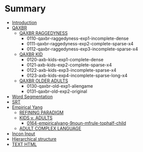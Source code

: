 # Summary

* [Introduction](README.md)
* [QAXBR](qaxbr/README.md)
  * [QAXBR RAGGEDYNESS](qaxbr/qaxbr-raggedyness/README.md)
    * 0110-qaxbr-raggedyness-exp1-incomplete-dense
    * 0111-qaxbr-raggedyness-exp2-complete-sparse-x4
    * 0112-qaxbr-raggedyness-exp3-incomplete-sparse-x4
  * [QAXBR KID](qaxbr/qaxbr-kid/README.md)
    * 0120-axb-kids-exp1-complete-dense
    * 0121-axb-kids-exp2-complete-sparse-x4
    * 0122-axb-kids-exp3-incomplete-sparse-x4
    * 0123-axb-kids-exp4-incomplete-sparse-long-x4
  * [QAXBR OLDER ADULTS](qaxbr/qaxbr-older-adults/README.md)
    * 0130-qaxbr-old-exp1-aliengame
    * 0131-qaxbr-old-exp2-original
* [Word Segmentation](word-seg/README.md)
* [SRT](srt/README.md)
* [Empirical Yang](empirical-yang/README.md)
  * [REFINING PARADIGM](empirical-yang/refining-paradigm/README.md)
  * [KIDS v. ADULTS](empirical-yang/kids-v-adults/README.md)
    * [0164-empiricalyang-9noun-mfrule-tophalf-child](empirical-yang/kids-v-adults/0164-FINAL-ANALYSIS.md)
  * [ADULT COMPLEX LANGUAGE](empirical-yang/adult-complex-language/README.md)
* [Incon Input](incon-input/README.md)
* [Hierarchical structure](hierarchical-structure.md)
* [TEXT HTML](chapter1.md)

